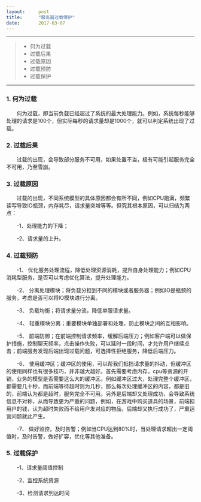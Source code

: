 ```yaml
---
layout:     post
title:      "服务器过载保护"
date:       2017-03-07
---
```


<style type="text/css">
p{
	text-indent: 2em;
}
.post img {
  margin-bottom: 0rem;
}
</style>

------

> * 何为过载
> * 过载后果
> * 过载原因
> * 过载预防
> * 过载保护

------
### 1. 何为过载

何为过载，即当前负载已经超过了系统的最大处理能力。例如，系统每秒能够处理的请求是100个，但实际每秒的请求量却是1000个，就可以判定系统出现了过载。

### 2. 过载后果

过载的出现，会导致部分服务不可用，如果处置不当，极有可能引起服务完全不可用，乃至雪崩。

### 3. 过载原因

过载的出现，不同系统模型的具体原因都会有所不同，例如CPU跑满，频繁读写导致IO瓶颈，内存耗尽，请求量突增等等。但究其根本原因，可以归结为两点：

-1、处理能力的下降；

-2、请求量的上升。

### 4. 过载预防

-1、 优化服务处理流程，降低处理资源消耗，提升自身处理能力；例如CPU消耗型服务，是否可以考虑优化算法，提升处理能力。

-2、 分离处理模块；将负载分担到不同的模块或者服务器；例如IO是瓶颈的服务，考虑是否可以将IO模块进行分离。

-3、 负载均衡；将请求量分流，降低单服请求量。

-4、 轻重模块分离；重要模块单独部署和处理，防止模块之间的互相影响。

-5、 前端防御；在前端控制请求频率，缓解后端压力；例如客户端可以做保护措施，控制聊天频率，点击操作失败，可以延时一段时间，才允许用户继续点击；前端服务发现后端出现过载问题，可选择性拒绝服务，降低后端压力。

-6、 使用缓冲区；缓冲区的使用，可以帮我们抵挡请求量的抖动，但缓冲区的使用同样也有很多技巧，并非越大越好。首先需要考虑内存，cpu等资源的开销，业务的模型是否需要这么大的缓冲区。例如缓冲区过大，处理完整个缓冲区，都需要几十秒，而前端等待超时则为几秒，那么每次处理缓冲区的内容，都是旧的，前端认为都是超时，服务完全不可用。另外是后端却又处理成功，会导致系统信息不对称，从而导致更为严重的问题，例如，在游戏中购买道具的场景，前端扣用户的钱，认为超时失败而不给用户发对应的物品，后端却又执行成功了，严重运营问题就此产生。

-7、 做好监控，及时告警；例如当CPU达到80%时，当处理请求超出一定阈值时，及时告警，做好扩容，优化等其他准备。

### 5. 过载保护

-1、请求量阈值控制


-2、监控系统资源

-3、检测请求到达时间